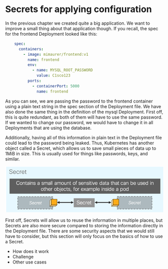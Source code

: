 # Secrets for applying configuration

In the previous chapter we created quite a big application. We want to improve a small thing about that application though. If you recall, the spec for the frontend Deployment looked like this:

```yaml
    spec:
      containers:
        - image: mimaurer/frontend:v1
          name: frontend
          env:
            - name: MYSQL_ROOT_PASSWORD
              value: C1sco123
          ports:
            - containerPort: 5000
              name: frontend
```

As you can see, we are passing the password to the frontend container using a plain text string in the spec section of the Deployment file. We have also done the same thing in the definition of the mysql Deployment. First off, this is quite redundant, as both of them will have to use the same password. If we wanted to change our password, we would have to change it in all Deployments that are using the database.

Additionally, having all of this information in plain text in the Deployment file could lead to the password being leaked. Thus, Kubernetes has another object called a Secret, which allows us to save small pieces of data up to 1MiB in size. This is usually used for things like passwords, keys, and similar.

![Secrets](img/secrets.png?raw=true "Secrets")

First off, Secrets will allow us to reuse the information in multiple places, but Secrets are also more secure compared to storing the information directly in the Deployment file. There are some security aspects that we would still have to consider, but this section will only focus on the basics of how to use a Secret.



- How does it work
- Challenge
- Other use cases
